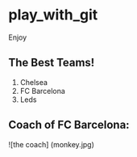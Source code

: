 # play_with_git
Enjoy

## The Best Teams!

1. Chelsea
2. FC Barcelona
3. Leds

## Coach of FC Barcelona:
![the coach] (monkey.jpg)
